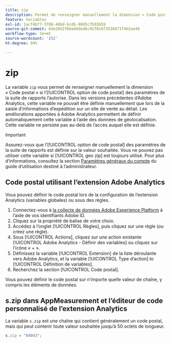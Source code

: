 ```yaml
---
title: zip
description: Permet de renseigner manuellement la dimension « Code postal » si les paramètres de la suite de rapports le permettent.
feature: Variables
exl-id: 1acf4bf7-3788-46bd-bcdb-9885c7b93b59
source-git-commit: 6de20d2fbbab6ded6c92f0c6f3536671f4b2ae46
workflow-type: tm+mt
source-wordcount: '252'
ht-degree: 94%

---
```


# zip

La variable `zip` vous permet de renseigner manuellement la dimension « Code postal » si l’[!UICONTROL option de code postal] des paramètres de la suite de rapports l’autorise. Dans les versions précédentes d’Adobe Analytics, cette variable ne pouvait être définie manuellement que lors de la saisie d’informations d’expédition sur un site de vente au détail. Les améliorations apportées à Adobe Analytics permettent de définir automatiquement cette variable à l’aide des données de géolocalisation. Cette variable ne persiste pas au-delà de l’accès auquel elle est définie.

>[!IMPORTANT]
>
>Assurez-vous que l’[!UICONTROL option de code postal] des paramètres de la suite de rapports est définie sur la valeur souhaitée. Vous ne pouvez pas utiliser cette variable si [!UICONTROL geo zip] est toujours utilisé. Pour plus d’informations, consultez la section [Paramètres généraux du compte](/help/admin/admin/c-manage-report-suites/c-edit-report-suites/general/general-acct-settings-admin.md) du guide d’utilisation destiné à l’administrateur.

## Code postal utilisant l’extension Adobe Analytics

Vous pouvez définir le code postal lors de la configuration de l’extension Analytics (variables globales) ou sous des règles.

1. Connectez-vous à [la collecte de données Adobe Experience Platform](https://experience.adobe.com/data-collection) à l’aide de vos identifiants Adobe ID.
2. Cliquez sur la propriété de balise de votre choix.
3. Accédez à l’onglet [!UICONTROL Règles], puis cliquez sur une règle (ou créez une règle).
4. Sous [!UICONTROL Actions], cliquez sur une action existante [!UICONTROL Adobe Analytics - Définir des variables] ou cliquez sur l’icône « + ».
5. Définissez la variable [!UICONTROL Extension] de la liste déroulante vers Adobe Analytics, et la variable [!UICONTROL Type d’action] to [!UICONTROL Définition de variables].
6. Recherchez la section [!UICONTROL Code postal].

Vous pouvez définir le code postal sur n’importe quelle valeur de chaîne, y compris les éléments de données.

## s.zip dans AppMeasurement et l’éditeur de code personnalisé de l’extension Analytics

La variable `s.zip` est une chaîne qui contient généralement un code postal, mais qui peut contenir toute valeur souhaitée jusqu’à 50 octets de longueur.

```js
s.zip = "84043";
```
